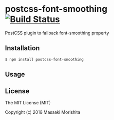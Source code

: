 # postcss-font-smoothing [![Build Status](https://travis-ci.org/morishitter/postcss-font-smoothing.svg)](https://travis-ci.org/morishitter/postcss-font-smoothing)

PostCSS plugin to fallback font-smoothing property

## Installation

```shell
$ npm install postcss-font-smoothing
```

## Usage

## License

The MIT License (MIT)

Copyright (c) 2016 Masaaki Morishita

